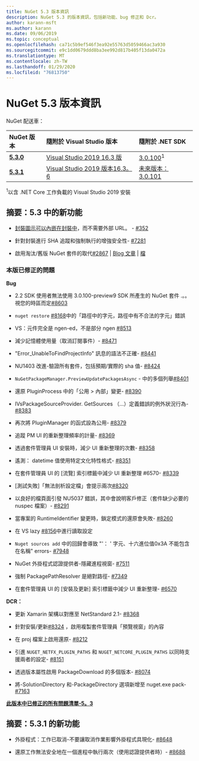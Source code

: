 ```yaml
---
title: NuGet 5.3 版本資訊
description: NuGet 5.3 的版本資訊，包括新功能、bug 修正和 Dcr。
author: karann-msft
ms.author: karann
ms.date: 09/06/2019
ms.topic: conceptual
ms.openlocfilehash: ca71c5b9ef546f3ea92e55763d5059466ac3a930
ms.sourcegitcommit: e9c1dd0679ddd8ba3ee992d817b405f13da0472a
ms.translationtype: MT
ms.contentlocale: zh-TW
ms.lasthandoff: 01/29/2020
ms.locfileid: "76813750"
---
```

# <a name="nuget-53-release-notes"></a>NuGet 5.3 版本資訊

NuGet 配送車：

| NuGet 版本 | 隨附於 Visual Studio 版本| 隨附於 .NET SDK|
|:---|:---|:---|
| [**5.3.0**](https://nuget.org/downloads) | [Visual Studio 2019 16.3 版](https://visualstudio.microsoft.com/downloads/) | [3.0.100](https://dotnet.microsoft.com/download/dotnet-core/3.0)<sup>1</sup> |
| [**5.3.1**](https://nuget.org/downloads) | [Visual Studio 2019 版本16.3。6](https://visualstudio.microsoft.com/downloads/) | [未來版本：3.0.101](https://dotnet.microsoft.com/download/dotnet-core/3.0) |

<sup>1</sup>以含 .NET Core 工作負載的 Visual Studio 2019 安裝

## <a name="summary-whats-new-in-53"></a>摘要：5.3 中的新功能

* [封裝圖示可以內嵌在封裝中](../reference/msbuild-targets.md#packing-an-icon-image-file)，而不需要外部 URL。 - [#352](https://github.com/NuGet/Home/issues/352)

* 針對封裝進行 SHA 追蹤和強制執行的增強安全性- [#7281](https://github.com/NuGet/Home/issues/7281)

* 啟用淘汰/舊版 NuGet 套件的取代[#2867](https://github.com/NuGet/Home/issues/2867) | [Blog 文章](https://devblogs.microsoft.com/nuget/deprecating-packages-on-nuget-org/) | [檔](../nuget-org/deprecate-packages.md)

### <a name="issues-fixed-in-this-release"></a>本版已修正的問題

**Bug**

* 2\.2 SDK 使用者無法使用 3.0.100-preview9 SDK 所產生的 NuGet 套件 .。。視您的時區而定[#8603](https://github.com/NuGet/Home/issues/8603)

* `nuget restore` [#8168](https://github.com/NuGet/Home/issues/8168)中的「路徑中的字元，路徑中有不合法的字元」錯誤

* VS：元件完全是 ngen-ed，不是部分 ngen [#8513](https://github.com/NuGet/Home/issues/8513)

* 減少記憶體使用量（取消訂閱事件）- [#8471](https://github.com/NuGet/Home/issues/8471)

* "Error_UnableToFindProjectInfo" 訊息的語法不正確- [#8441](https://github.com/NuGet/Home/issues/8441)

* NU1403 改進-驗證所有套件，包括預期/實際的 sha 值- [#8424](https://github.com/NuGet/Home/issues/8424)

* `NuGetPackageManager.PreviewUpdatePackagesAsync` - 中的多個列舉[#8401](https://github.com/NuGet/Home/issues/8401)

* 還原 PluginProcess 中的「公用 > 內部」變更- [#8390](https://github.com/NuGet/Home/issues/8390)

* IVsPackageSourceProvider. GetSources （...）定義錯誤的例外狀況行為- [#8383](https://github.com/NuGet/Home/issues/8383)

* 再次將 PluginManager 的函式設為公用- [#8379](https://github.com/NuGet/Home/issues/8379)

* 追蹤 PM UI 的重新整理頻率的計量- [#8369](https://github.com/NuGet/Home/issues/8369)

* 透過套件管理員 UI 安裝時，減少 UI 重新整理的次數- [#8358](https://github.com/NuGet/Home/issues/8358)

* 遙測： datetime 值使用特定文化特性格式- [#8351](https://github.com/NuGet/Home/issues/8351)

* 在套件管理員 UI 的 [流覽] 索引標籤中減少 UI 重新整理 #6570- [#8339](https://github.com/NuGet/Home/issues/8339)

* [測試失敗]「無法剖析設定檔」會提示兩次[#8320](https://github.com/NuGet/Home/issues/8320)

* 以良好的檔頁面引發 NU5037 錯誤，其中會說明客戶修正（套件缺少必要的 nuspec 檔案）- [#8291](https://github.com/NuGet/Home/issues/8291)

* 當專案的 RuntimeIdentifier 變更時，鎖定模式的還原會失敗- [#8260](https://github.com/NuGet/Home/issues/8260)

* 在 VS lazy [#8156](https://github.com/NuGet/Home/issues/8156)中進行讀取設定

* `Nuget sources add` 中的回歸會導致 "'： ' 字元、十六進位值0x3A 不能包含在名稱" errors- [#7948](https://github.com/NuGet/Home/issues/7948)

* NuGet 外掛程式認證提供者-隱藏進程視窗- [#7511](https://github.com/NuGet/Home/issues/7511)

* 強制 PackagePathResolver 是絕對路徑- [#7349](https://github.com/NuGet/Home/issues/7349)

* 在套件管理員 UI 的 [安裝及更新] 索引標籤中減少 UI 重新整理- [#6570](https://github.com/NuGet/Home/issues/6570)

**DCR：**

* 更新 Xamarin 架構以對應至 NetStandard 2.1- [#8368](https://github.com/NuGet/Home/issues/8368)

* 針對安裝/更新[#8324](https://github.com/NuGet/Home/issues/8324) ，啟用複製套件管理員「預覽視窗」的內容

* 在 proj 檔案上啟用還原- [#8212](https://github.com/NuGet/Home/issues/8212)

* 引進 `NUGET_NETFX_PLUGIN_PATHS` 和 `NUGET_NETCORE_PLUGIN_PATHS` 以同時支援兩者的設定- [#8151](https://github.com/NuGet/Home/issues/8151)

* 透過版本屬性啟用 PackageDownload 的多個版本- [#8074](https://github.com/NuGet/Home/issues/8074)

* 將-SolutionDirectory 和-PackageDirectory 選項新增至 nuget.exe pack- [#7163](https://github.com/NuGet/Home/issues/7163)

**[此版本中已修正的所有問題清單-5。3](https://github.com/nuget/home/issues?q=is%3Aissue+is%3Aclosed+milestone%3A%225.3")**

## <a name="summary-whats-new-in-531"></a>摘要：5.3.1 的新功能

* 外掛程式：工作已取消-不要讓取消作業影響外掛程式具現化- [#8648](https://github.com/NuGet/Home/issues/8648)

* 還原工作無法安全地在一個進程中執行兩次（使用認證提供者時）- [#8688](https://github.com/NuGet/Home/issues/8688)
